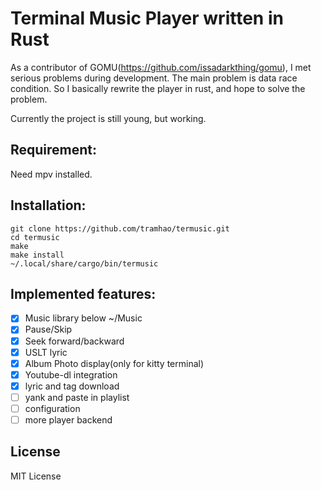 # Terminal Music Player written in Rust

As a contributor of GOMU(https://github.com/issadarkthing/gomu), I met serious problems during development. The main problem is data race condition. So I basically rewrite the player in rust, and hope to solve the problem.

Currently the project is still young, but working.

## Requirement:
Need mpv installed.

## Installation:
```
git clone https://github.com/tramhao/termusic.git
cd termusic
make
make install
~/.local/share/cargo/bin/termusic
```

## Implemented features:
- [x] Music library below ~/Music
- [x] Pause/Skip
- [x] Seek forward/backward
- [x] USLT lyric
- [x] Album Photo display(only for kitty terminal)
- [x] Youtube-dl integration
- [x] lyric and tag download
- [ ] yank and paste in playlist
- [ ] configuration
- [ ] more player backend

## License
MIT License
